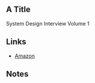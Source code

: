 ## A Title
System Design Interview Volume 1

## Links
* [Amazon](https://www.amazon.co.jp/dp/B08CMF2CQF)

## Notes

